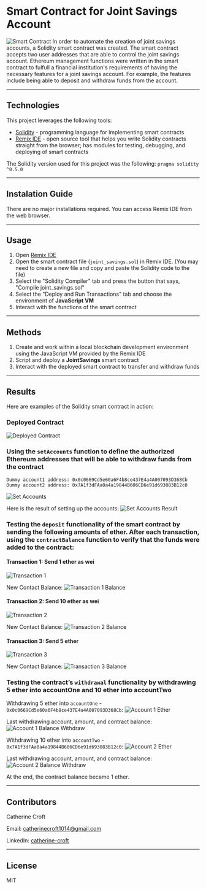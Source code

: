 # Smart Contract for Joint Savings Account
![Smart Contract](./Execution_Results/smart_contract.jpeg)
In order to automate the creation of joint savings accounts, a Solidity smart contract was created. The smart contract accepts two user addresses that are able to control the joint savings account. Ethereum management functions were written in the smart contract to fulfull a financial institution's requirements of having the necessary features for a joint savings account. For example, the features include being able to deposit and withdraw funds from the account. 

---
## Technologies
This project leverages the following tools:
* [Solidity](https://docs.soliditylang.org/en/v0.8.13/) - programming language for implementing smart contracts
* [Remix IDE](https://remix.ethereum.org/#optimize=false&runs=200&evmVersion=null&version=soljson-v0.8.7+commit.e28d00a7.js) - open source tool that helps you write Solidity contracts straight from the browser; has modules for testing, debugging, and deploying of smart contracts

The Solidity version used for this project was the following:
`pragma solidity ^0.5.0`

---

## Instalation Guide
There are no major installations required. You can access Remix IDE from the web browser. 

---

## Usage
1. Open [Remix IDE](https://remix.ethereum.org/#optimize=false&runs=200&evmVersion=null&version=soljson-v0.8.7+commit.e28d00a7.js) 
2. Open the smart contract file (`joint_savings.sol`) in Remix IDE. (You may need to create a new file and copy and paste the Solidity code to the file)
3. Select the "Solidity Compiler" tab and press the button that says, "Compile joint_savings.sol"
4. Select the "Deploy and Run Transactions" tab and choose the environment of **JavaScript VM**
5. Interact with the functions of the smart contract 

---

## Methods
1. Create and work within a local blockchain development environment using the JavaScript VM provided by the Remix IDE
2. Script and deploy a **JointSavings** smart contract
3. Interact with the deployed smart contract to transfer and withdraw funds

---

## Results 
Here are examples of the Solidity smart contract in action:

### Deployed Contract 
![Deployed Contract](./Execution_Results/deployed_contract.png)

### Using the `setAccounts` function to define the authorized Ethereum addresses that will be able to withdraw funds from the contract
```
Dummy account1 address: 0x0c0669Cd5e60a6F4b8ce437E4a4A007093D368Cb
Dummy account2 address: 0x7A1f3dFAa0a4a19844B606CD6e91d693083B12c0
```
![Set Accounts](./Execution_Results/set_accounts.png)

Here is the result of setting up the accounts:
![Set Accounts Result](./Execution_Results/set_accounts2.png)

### Testing the `deposit` functionality of the smart contract by sending the following amounts of ether. After each transaction, using the `contractBalance` function to verify that the funds were added to the contract:

#### Transaction 1: Send 1 ether as wei
![Transaction 1](./Execution_Results/send_1_ether_wei.png)

New Contact Balance:
![Transaction 1 Balance](./Execution_Results/contract_balance_1_ether_wei.png)

#### Transaction 2: Send 10 ether as wei
![Transaction 2](./Execution_Results/10_ether_wei.png)

New Contact Balance:
![Transaction 2 Balance](./Execution_Results/balance_10_ether_wei.png)

#### Transaction 3: Send 5 ether
![Transaction 3](./Execution_Results/5_ether.png)

New Contact Balance:
![Transaction 3 Balance](./Execution_Results/5_ether_balance.png)


### Testing the contract’s `withdrawal` functionality by withdrawing 5 ether into accountOne and 10 ether into accountTwo

Withdrawing 5 ether into `accountOne` - `0x0c0669Cd5e60a6F4b8ce437E4a4A007093D368Cb`:
![Account 1 Ether](./Execution_Results/5_ether_account1.png)

Last withdrawing account, amount, and contract balance:
![Account 1 Balance Withdraw](./Execution_Results/balance_withdraw_account1.png)

Withdrawing 10 ether into `accountTwo` - `0x7A1f3dFAa0a4a19844B606CD6e91d693083B12c0`:
![Account 2 Ether](./Execution_Results/10_ether_account2.png)

Last withdrawing account, amount, and contract balance:
![Account 2 Balance Withdraw](./Execution_Results/balance_withdraw_account2.png)


At the end, the contract balance became 1 ether.

---

## Contributors
Catherine Croft

Email: catherinecroft1014@gmail.com

LinkedIn: [catherine-croft](https://www.linkedin.com/in/catherine-croft-4715481aa/)

---

## License 
MIT